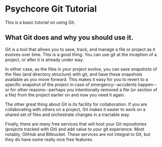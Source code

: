 # Psychcore Git Tutorial

This is a basic tutorial on using Git.

## What Git does and why you should use it.

Git is a tool that allows you to save, track, and manage a file or project as it evolves over time. This is a good thing. You can use git at the inception of a project, or after it is already under way.

In either case, as the files in your project evolve, you can save snapshots of the files (and directory structure) with git, and have these snapshots available as you move forward. This makes it easy for you to revert to a specific snapshot of the project in case of emergency--accidents happen--or for other reasons--perhaps you intentionally removed a file (or section of a file) from the project earlier on and now you need it again.

The other great thing about Git is its facility for collaboration. If you are collaborating with others on a project, Git makes it easier to work on a shared set of files and orchestrate changes in a tractable way.

Finally, there are many free services that will host your Git repositories (projects tracked with Git) and add value to your git experience. Most notably, GitHub and Bitbucket. These services are not integral to Git, but they do have some really nice free features.

